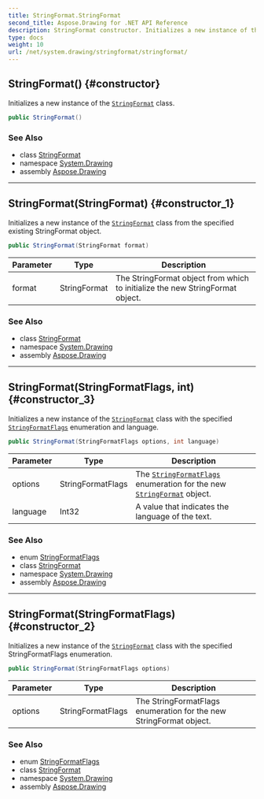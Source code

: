 ```yaml
---
title: StringFormat.StringFormat
second_title: Aspose.Drawing for .NET API Reference
description: StringFormat constructor. Initializes a new instance of the StringFormat class
type: docs
weight: 10
url: /net/system.drawing/stringformat/stringformat/
---
```

## StringFormat() {#constructor}

Initializes a new instance of the [`StringFormat`](../) class.

```csharp
public StringFormat()
```

### See Also

* class [StringFormat](../)
* namespace [System.Drawing](../../stringformat/)
* assembly [Aspose.Drawing](../../../)

---

## StringFormat(StringFormat) {#constructor_1}

Initializes a new instance of the [`StringFormat`](../) class from the specified existing StringFormat object.

```csharp
public StringFormat(StringFormat format)
```

| Parameter | Type | Description |
| --- | --- | --- |
| format | StringFormat | The StringFormat object from which to initialize the new StringFormat object. |

### See Also

* class [StringFormat](../)
* namespace [System.Drawing](../../stringformat/)
* assembly [Aspose.Drawing](../../../)

---

## StringFormat(StringFormatFlags, int) {#constructor_3}

Initializes a new instance of the [`StringFormat`](../) class with the specified [`StringFormatFlags`](../../stringformatflags/) enumeration and language.

```csharp
public StringFormat(StringFormatFlags options, int language)
```

| Parameter | Type | Description |
| --- | --- | --- |
| options | StringFormatFlags | The [`StringFormatFlags`](../../stringformatflags/) enumeration for the new [`StringFormat`](../) object. |
| language | Int32 | A value that indicates the language of the text. |

### See Also

* enum [StringFormatFlags](../../stringformatflags/)
* class [StringFormat](../)
* namespace [System.Drawing](../../stringformat/)
* assembly [Aspose.Drawing](../../../)

---

## StringFormat(StringFormatFlags) {#constructor_2}

Initializes a new instance of the [`StringFormat`](../) class with the specified StringFormatFlags enumeration.

```csharp
public StringFormat(StringFormatFlags options)
```

| Parameter | Type | Description |
| --- | --- | --- |
| options | StringFormatFlags | The StringFormatFlags enumeration for the new StringFormat object. |

### See Also

* enum [StringFormatFlags](../../stringformatflags/)
* class [StringFormat](../)
* namespace [System.Drawing](../../stringformat/)
* assembly [Aspose.Drawing](../../../)


